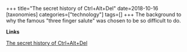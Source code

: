 +++
title="The secret history of Ctrl+Alt+Del"
date=2018-10-16
[taxonomies]
categories=["technology"]
tags=[]
+++
The background to why the famous "three finger salute" was chosen to be so difficult to do.
<!-- more -->

__Links__

[The secret history of Ctrl+Alt+Del](https://www.fastcompany.com/90249920/the-secret-history-of-ctrlaltdel)

